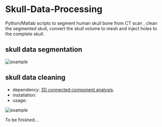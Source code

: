 # Skull-Data-Processing
Python/Matlab scripts to segment human skull bone from CT scan , clean the segmented skull, convert the skull volume to mesh and inject holes to the complete skull.

## skull data segmentation
![example](https://github.com/jianning-li/Skull-Data-Processing/blob/master/images/.PNG)

## skull data cleaning
* dependency:   [3D connected component analysis](https://pypi.org/project/connected-components-3d/).
* installation: 
* usage:


![example](https://github.com/jianning-li/Skull-Data-Processing/blob/master/images/.PNG)

To be finished...





